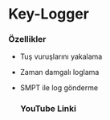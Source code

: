 # Key-Logger

### Özellikler
- Tuş vuruşlarını yakalama
- Zaman damgalı loglama
- SMPT ile log gönderme

  ### YouTube Linki
  
